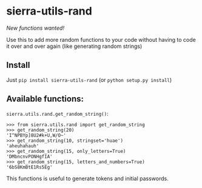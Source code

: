 # sierra-utils-rand

*New functions wanted!*

Use this to add more random functions to your code without having to code it over and over again (like generating random strings)

## Install

Just `pip install sierra-utils-rand` (or `python setup.py install`) 

## Available functions:

`sierra.utils.rand.get_random_string()`:

    
    >>> from sierra.utils.rand import get_random_string
    >>> get_random_string(20)
    'I^NPBYp]8U2#k+U,W/O~'
    >>> get_random_string(10, stringset='huae')
    'aheuhahauh'
    >>> get_random_string(15, only_letters=True)
    'DMbncnvPONHgfIA'
    >>> get_random_string(15, letters_and_numbers=True)
    '6bS8KmBtE1Rs5Eg'
    
This functions is useful to generate tokens and initial passwords.




